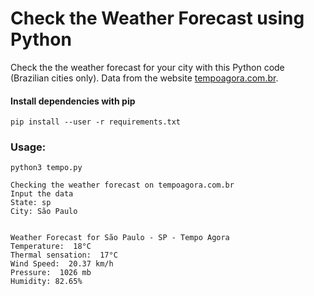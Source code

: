# Check the Weather Forecast using Python

Check the the weather forecast for your city with this Python code (Brazilian cities only). Data from the website [tempoagora.com.br](http://www.tempoagora.com.br/previsao-do-tempo).

#### Install dependencies with pip
```pip install --user -r requirements.txt```

### Usage:
```python3 tempo.py```
```
Checking the weather forecast on tempoagora.com.br
Input the data
State: sp
City: São Paulo


Weather Forecast for São Paulo - SP - Tempo Agora
Temperature:  18°C
Thermal sensation:  17°C
Wind Speed:  20.37 km/h
Pressure:  1026 mb
Humidity: 82.65%
```
